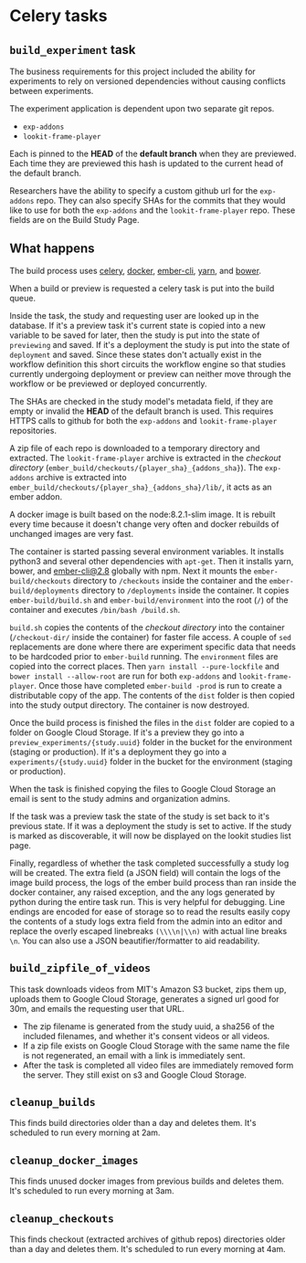 # Celery tasks

## `build_experiment` task

The business requirements for this project included the ability for experiments to rely on versioned dependencies without causing conflicts between experiments.

The experiment application is dependent upon two separate git repos.

- `exp-addons`
- `lookit-frame-player`

Each is pinned to the **HEAD** of the **default branch** when they are previewed. Each time they are previewed this hash is updated to the current head of the default branch.

Researchers have the ability to specify a custom github url for the `exp-addons` repo. They can also specify SHAs for the commits that they would like to use for both the `exp-addons` and the `lookit-frame-player` repo. These fields are on the Build Study Page.

## What happens
The build process uses [celery](http://www.celeryproject.org/), [docker](https://www.docker.com/), [ember-cli](https://ember-cli.com/), [yarn](https://yarnpkg.com/en/), and [bower](https://bower.io/).

When a build or preview is requested a celery task is put into the build queue.

Inside the task, the study and requesting user are looked up in the database. If it's a preview task it's current state is copied into a new variable to be saved for later, then the study is put into the state of `previewing` and saved. If it's a deployment the study is put into the state of `deployment` and saved. Since these states don't actually exist in the workflow definition this short circuits the workflow engine so that studies currently undergoing deployment or preview can neither move through the workflow or be previewed or deployed concurrently.

The SHAs are checked in the study model's metadata field, if they are empty or invalid the **HEAD** of the default branch is used. This requires HTTPS calls to github for both the `exp-addons` and `lookit-frame-player` repositories.

A zip file of each repo is downloaded to a temporary directory and extracted. The `lookit-frame-player` archive is extracted in the *checkout directory* (`ember_build/checkouts/{player_sha}_{addons_sha}`). The `exp-addons` archive is extracted into `ember_build/checkouts/{player_sha}_{addons_sha}/lib/`, it acts as an ember addon.

A docker image is built based on the node:8.2.1-slim image. It is rebuilt every time because it doesn't change very often and docker rebuilds of unchanged images are very fast.

The container is started passing several environment variables. It installs python3 and several other dependencies with `apt-get`. Then it installs yarn, bower, and ember-cli@2.8 globally with npm. Next it mounts the `ember-build/checkouts` directory to `/checkouts` inside the container and the `ember-build/deployments` directory to `/deployments` inside the container. It copies `ember-build/build.sh` and `ember-build/environment` into the root (`/`) of the container and executes `/bin/bash /build.sh`.

`build.sh` copies the contents of the *checkout directory* into the container (`/checkout-dir/` inside the container) for faster file access. A couple of `sed` replacements are done where there are experiment specific data that needs to be hardcoded prior to `ember-build` running. The `environment` files are copied into the correct places. Then `yarn install --pure-lockfile` and `bower install --allow-root` are run for both `exp-addons` and `lookit-frame-player`. Once those have completed `ember-build -prod` is run to create a distributable copy of the app. The contents of the `dist` folder is then copied into the study output directory. The container is now destroyed.

Once the build process is finished the files in the `dist` folder are copied to a folder on Google Cloud Storage. If it's a preview they go into a `preview_experiments/{study.uuid}` folder in the bucket for the environment (staging or production). If it's a deployment they go into a `experiments/{study.uuid}` folder in the bucket for the environment (staging or production).

When the task is finished copying the files to Google Cloud Storage an email is sent to the study admins and organization admins.

If the task was a preview task the state of the study is set back to it's previous state. If it was a deployment the study is set to active. If the study is marked as discoverable, it will now be displayed on the lookit studies list page.

Finally, regardless of whether the task completed successfully a study log will be created. The extra field (a JSON field) will contain the logs of the image build process, the logs of the ember build process than ran inside the docker container, any raised exception, and the any logs generated by python during the entire task run. This is very helpful for debugging. Line endings are encoded for ease of storage so to read the results easily copy the contents of a study logs extra field from the admin into an editor and replace the overly escaped linebreaks `(\\\\n|\\n)` with actual line breaks `\n`. You can also use a JSON beautifier/formatter to aid readability.

## `build_zipfile_of_videos`

This task downloads videos from MIT's Amazon S3 bucket, zips them up, uploads them to Google Cloud Storage, generates a signed url good for 30m, and emails the requesting user that URL.

 - The zip filename is generated from the study uuid, a sha256 of the included filenames, and whether it's consent videos or all videos.
 - If a zip file exists on Google Cloud Storage with the same name the file is not regenerated, an email with a link is immediately sent.
 - After the task is completed all video files are immediately removed form the server. They still exist on s3 and Google Cloud Storage.

## `cleanup_builds`

This finds build directories older than a day and deletes them. It's scheduled to run every morning at 2am.

## `cleanup_docker_images`

This finds unused docker images from previous builds and deletes them. It's scheduled to run every morning at 3am.

## `cleanup_checkouts`

This finds checkout (extracted archives of github repos) directories older than a day and deletes them. It's scheduled to run every morning at 4am.
